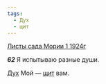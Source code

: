 ```yaml
---
tags:
  - Дух
  - щит
---
```


[Листы сада Мории 1 1924г](https://127.0.0.1:4002/agni/1924)

___62___
Я испытываю разные души.   

[Дух](../../../tags/#Дух) Мой — [щит](../../../tags/#щит) вам.   

